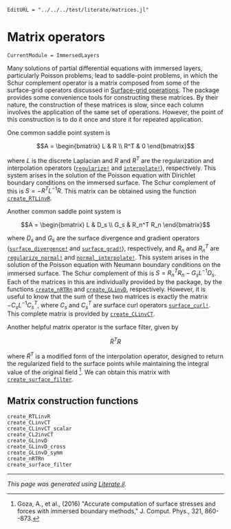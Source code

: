 ```@meta
EditURL = "../../../test/literate/matrices.jl"
```

# Matrix operators

```@meta
CurrentModule = ImmersedLayers
```

Many solutions of partial differential equations with immersed layers, particularly Poisson problems,
lead to saddle-point problems, in which the Schur complement operator is a matrix
composed from some of the surface-grid operators discussed in [Surface-grid operations](@ref).
The package provides some convenience tools for constructing these matrices. By
their nature, the construction of these matrices is slow, since each column
involves the application of the same set of operations. However, the point
of this construction is to do it once and store it for repeated application.

One common saddle point system is

$$A = \begin{bmatrix} L & R \\ R^T & 0 \end{bmatrix}$$

where $L$ is the discrete Laplacian and $R$ and $R^T$ are the regularization
and interpolation operators ([`regularize!`](@ref) and [`interpolate!`](@ref)),
respectively. This system arises in the solution of the Poisson equation
with Dirichlet boundary conditions on the immersed surface. The Schur complement of this is
$S = - R^T L^{-1} R$. This matrix can be obtained using the function [`create_RTLinvR`](@ref).

Another common saddle point system is

$$A = \begin{bmatrix} L & D_s \\ G_s & R_n^T R_n \end{bmatrix}$$

where $D_s$ and $G_s$ are the surface divergence and gradient operators
([`surface_divergence!`](@ref) and [`surface_grad!`](@ref)),
respectively, and $R_n$ and $R_n^T$ are [`regularize_normal!`](@ref) and [`normal_interpolate!`](@ref).
This system arises in the solution of the Poisson equation
with Neumann boundary conditions on the immersed surface. The Schur complement of this is
$S = R_n^T R_n - G_s L^{-1} D_s$. Each of the matrices in this are individually
provided by the package, by the functions [`create_nRTRn`](@ref) and [`create_GLinvD`](@ref),
respectively. However, it is useful to know that the sum of these two
matrices is exactly the matrix $-C_s L^{-1}C_s^T$, where $C_s$ and $C_s^T$ are
surface curl operators [`surface_curl!`](@ref). This complete matrix is provided by
[`create_CLinvCT`](@ref).

Another helpful matrix operator is the surface filter, given by

$$\tilde{R}^T R$$

where $\tilde{R}^T$ is a modified form of the interpolation operator,
designed to return the regularized field to the surface points while
maintaining the integral value of the original field [^1]. We can
obtain this matrix with [`create_surface_filter`](@ref).

## Matrix construction functions

```@docs
create_RTLinvR
create_CLinvCT
create_CLinvCT_scalar
create_CL2invCT
create_GLinvD
create_GLinvD_cross
create_GLinvD_symm
create_nRTRn
create_surface_filter
```

[^1]: Goza, A., et al., (2016) "Accurate computation of surface stresses and forces with immersed boundary methods," J. Comput. Phys., 321, 860--873.

---

*This page was generated using [Literate.jl](https://github.com/fredrikekre/Literate.jl).*

